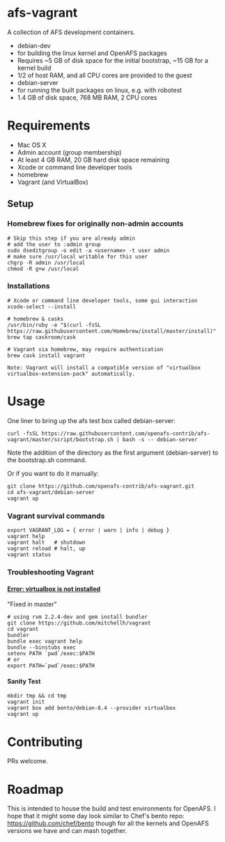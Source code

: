 # afs-vagrant
A collection of AFS development containers.
* debian-dev
 * for building the linux kernel and OpenAFS packages
 * Requires ~5 GB of disk space for the initial bootstrap, ~15 GB for a kernel build
 * 1/2 of host RAM, and all CPU cores are provided to the guest
* debian-server
 * for running the built packages on linux, e.g. with robotest
 * 1.4 GB of disk space, 768 MB RAM, 2 CPU cores

# Requirements
* Mac OS X
 * Admin account (group membership)
* At least 4 GB RAM, 20 GB hard disk space remaining
* Xcode or command line developer tools
* homebrew
 * Vagrant (and VirtualBox)

## Setup
### Homebrew fixes for originally non-admin accounts
```
# Skip this step if you are already admin
# add the user to :admin group
sudo dseditgroup -o edit -a <username> -t user admin
# make sure /usr/local writable for this user
chgrp -R admin /usr/local
chmod -R g+w /usr/local
```
### Installations
```
# Xcode or command line developer tools, some gui interaction
xcode-select --install

# homebrew & casks
/usr/bin/ruby -e "$(curl -fsSL https://raw.githubusercontent.com/Homebrew/install/master/install)"
brew tap caskroom/cask

# Vagrant via homebrew, may require authentication
brew cask install vagrant

Note: Vagrant will install a compatible version of "virtualbox virtualbox-extension-pack" automatically.
```
# Usage
One liner to bring up the afs test box called debian-server:
```
curl -fsSL https://raw.githubusercontent.com/openafs-contrib/afs-vagrant/master/script/bootstrap.sh | bash -s -- debian-server
```
Note the addition of the directory as the first argument (debian-server) to the bootstrap.sh command.

Or if you want to do it manually:
```
git clone https://github.com/openafs-contrib/afs-vagrant.git
cd afs-vagrant/debian-server
vagrant up
```
### Vagrant survival commands
```
export VAGRANT_LOG = { error | warn | info | debug }
vagrant help
vagrant halt   # shutdown
vagrant reload # halt, up
vagrant status
```
### Troubleshooting Vagrant
#### [Error: virtualbox is not installed](https://github.com/mitchellh/vagrant/issues/7581)
"Fixed in master"
```
# using rvm 2.2.4-dev and gem install bundler
git clone https://github.com/mitchellh/vagrant
cd vagrant
bundler
bundle exec vagrant help
bundle --binstubs exec
setenv PATH `pwd`/exec:$PATH
# or
export PATH=`pwd`/exec:$PATH
```
#### Sanity Test
```
mkdir tmp && cd tmp
vagrant init
vagrant box add bento/debian-8.4 --provider virtualbox
vagrant up
```
# Contributing
PRs welcome.

# Roadmap
This is intended to house the build and test environments for OpenAFS. I hope that
it might some day look similar to Chef's bento repo: https://github.com/chef/bento
though for all the kernels and OpenAFS versions we have and can mash together.
